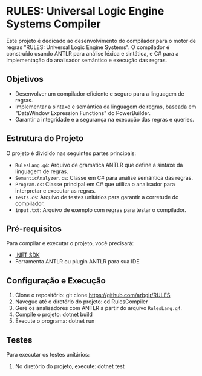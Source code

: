 # RULES: Universal Logic Engine Systems Compiler

Este projeto é dedicado ao desenvolvimento do compilador para o motor de regras "RULES: Universal Logic Engine Systems". O compilador é construído usando ANTLR para análise léxica e sintática, e C# para a implementação do analisador semântico e execução das regras.

## Objetivos

- Desenvolver um compilador eficiente e seguro para a linguagem de regras.
- Implementar a sintaxe e semântica da linguagem de regras, baseada em "DataWindow Expression Functions" do PowerBuilder.
- Garantir a integridade e a segurança na execução das regras e queries.

## Estrutura do Projeto

O projeto é dividido nas seguintes partes principais:

- `RulesLang.g4`: Arquivo de gramática ANTLR que define a sintaxe da linguagem de regras.
- `SemanticAnalyzer.cs`: Classe em C# para análise semântica das regras.
- `Program.cs`: Classe principal em C# que utiliza o analisador para interpretar e executar as regras.
- `Tests.cs`: Arquivo de testes unitários para garantir a corretude do compilador.
- `input.txt`: Arquivo de exemplo com regras para testar o compilador.

## Pré-requisitos

Para compilar e executar o projeto, você precisará:

- [.NET SDK](https://dotnet.microsoft.com/download)
- Ferramenta ANTLR ou plugin ANTLR para sua IDE

## Configuração e Execução

1. Clone o repositório: git clone https://github.com/arbgjr/RULES
2. Navegue até o diretório do projeto: cd RulesCompiler
3. Gere os analisadores com ANTLR a partir do arquivo `RulesLang.g4`.
5. Compile o projeto: dotnet build
6. Execute o programa: dotnet run


## Testes

Para executar os testes unitários:

1. No diretório do projeto, execute: dotnet test

